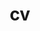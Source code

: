 ---
layout: cv
permalink: /cv/
title: cv
nav: true
nav_order: 5
cv_pdf: Matteo_Nulli_Resume_Academia.pdf
description: This is a description of the page. You can modify it in '_pages/cv.md'. You can also change or remove the top pdf download button.
toc:
  sidebar: left
---